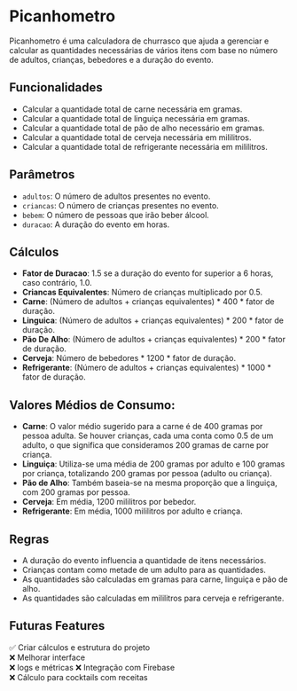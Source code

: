 # Picanhometro

Picanhometro é uma calculadora de churrasco que ajuda a gerenciar e calcular as quantidades necessárias de vários itens com base no número de adultos, crianças, bebedores e a duração do evento.

## Funcionalidades

- Calcular a quantidade total de carne necessária em gramas.
- Calcular a quantidade total de linguiça necessária em gramas.
- Calcular a quantidade total de pão de alho necessário em gramas.
- Calcular a quantidade total de cerveja necessária em mililitros.
- Calcular a quantidade total de refrigerante necessária em mililitros.

## Parâmetros

- `adultos`: O número de adultos presentes no evento.
- `criancas`: O número de crianças presentes no evento.
- `bebem`: O número de pessoas que irão beber álcool.
- `duracao`: A duração do evento em horas.

## Cálculos

- **Fator de Duracao**: 1.5 se a duração do evento for superior a 6 horas, caso contrário, 1.0.
- **Criancas Equivalentes**: Número de crianças multiplicado por 0.5.
- **Carne**: (Número de adultos + crianças equivalentes) * 400 * fator de duração.
- **Linguica**: (Número de adultos + crianças equivalentes) * 200 * fator de duração.
- **Pão De Alho**: (Número de adultos + crianças equivalentes) * 200 * fator de duração.
- **Cerveja**: Número de bebedores * 1200 * fator de duração.
- **Refrigerante**: (Número de adultos + crianças equivalentes) * 1000 * fator de duração.

## Valores Médios de Consumo:

- **Carne**: O valor médio sugerido para a carne é de 400 gramas por pessoa adulta. Se houver crianças, cada uma conta como 0.5 de um adulto, o que significa que consideramos 200 gramas de carne por criança.  
- **Linguiça**: Utiliza-se uma média de 200 gramas por adulto e 100 gramas por criança, totalizando 200 gramas por pessoa (adulto ou criança).  
- **Pão de Alho**: Também baseia-se na mesma proporção que a linguiça, com 200 gramas por pessoa.
- **Cerveja**: Em média, 1200 mililitros por bebedor.
- **Refrigerante**: Em média, 1000 mililitros por adulto e criança.

## Regras

- A duração do evento influencia a quantidade de itens necessários.
- Crianças contam como metade de um adulto para as quantidades.
- As quantidades são calculadas em gramas para carne, linguiça e pão de alho.
- As quantidades são calculadas em mililitros para cerveja e refrigerante.

## Futuras Features

 ✅ Criar cálculos e estrutura do projeto  
 ❌ Melhorar interface  
 ❌ logs e métricas
 ❌ Integração com Firebase  
 ❌ Cálculo para cocktails com receitas
